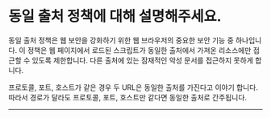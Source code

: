 # 동일 출처 정책에 대해 설명해주세요.

동일 출처 정책은 웹 보안을 강화하기 위한 웹 브라우저의 중요한 보안 기능 중 하나입니다. 이 정책은 웹 페이지에서 로드된 스크립트가 동일한 출처에서 가져온 리소스에만 접근할 수 있도록 제한합니다. 다른 출처에 있는 잠재적인 악성 문서를 접근하지 못하게 합니다.

프로토콜, 포트, 호스트가 같은 경우 두 URL은 동일한 출처를 가진다고 이야기 합니다. 따라서 경로가 달라도 프로토콜, 포트, 호스트만 같다면 동일한 출처로 간주됩니다.

---
